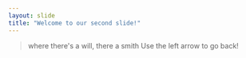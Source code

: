 ```yaml
---
layout: slide
title: "Welcome to our second slide!"
---
```

> where there's a will, there a smith
Use the left arrow to go back!
